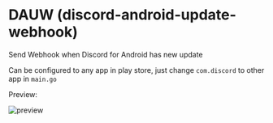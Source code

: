# DAUW (discord-android-update-webhook)
Send Webhook when Discord for Android has new update

Can be configured to any app in play store, just change `com.discord` to other app in `main.go`

Preview:

![preview](https://i.imgur.com/3EeVNX9.png)
